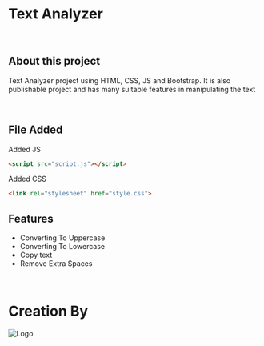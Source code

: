 
# Text Analyzer

&nbsp;

## About this project

Text Analyzer project using HTML, CSS, JS and Bootstrap. It is also publishable project and has many suitable features in manipulating the text 

&nbsp;


## File Added

Added JS

````Html
<script src="script.js"></script>
````
Added CSS

````Html
<link rel="stylesheet" href="style.css">
````


## Features

- Converting To Uppercase
- Converting To Lowercase
- Copy text
- Remove Extra Spaces


&nbsp;

# Creation By



![Logo](https://img.icons8.com/ios-glyphs/344/keyboard.png)

